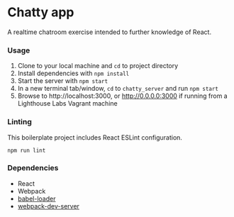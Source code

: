 Chatty app
=====================

A realtime chatroom exercise intended to further knowledge of React.

### Usage

1. Clone to your local machine and `cd` to project directory
2. Install dependencies with `npm install`
3. Start the server with `npm start`
4. In a new terminal tab/window, `cd` to `chatty_server` and run `npm start`
5. Browse to http://localhost:3000, or http://0.0.0.0:3000 if running from a Lighthouse Labs Vagrant machine

### Linting

This boilerplate project includes React ESLint configuration.

```
npm run lint
```

### Dependencies

* React
* Webpack
* [babel-loader](https://github.com/babel/babel-loader)
* [webpack-dev-server](https://github.com/webpack/webpack-dev-server)
